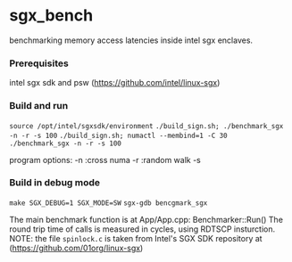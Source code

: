 # sgx_bench
benchmarking memory access latencies inside intel sgx enclaves.


### Prerequisites
intel sgx sdk and psw (https://github.com/intel/linux-sgx)





### Build and run
`source /opt/intel/sgxsdk/environment`
`./build_sign.sh; ./benchmark_sgx -n -r -s 100`
`./build_sign.sh; numactl --membind=1 -C 30 ./benchmark_sgx -n -r -s 100`

program options:
-n :cross numa 
-r :random walk
-s <size of the buffer in MB> 


### Build in debug mode
`make SGX_DEBUG=1 SGX_MODE=SW`
`sgx-gdb bencgmark_sgx`



The main benchmark function is at App/App.cpp: Benchmarker::Run()
The round trip time of calls is measured in cycles, using RDTSCP insturction. 
NOTE: the file `spinlock.c` is taken from Intel's SGX SDK repository at (https://github.com/01org/linux-sgx)
